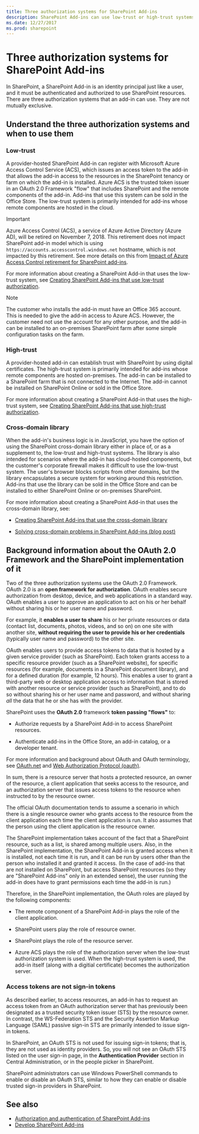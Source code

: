 ```yaml
---
title: Three authorization systems for SharePoint Add-ins
description: SharePoint Add-ins can use low-trust or high-trust systems or the cross-domain library to get authorization to SharePoint resources.
ms.date: 12/27/2017
ms.prod: sharepoint
---
```



# Three authorization systems for SharePoint Add-ins

In SharePoint, a SharePoint Add-in is an identity principal just like a user, and it must be authenticated and authorized to use SharePoint resources. There are three authorization systems that an add-in can use. They are not mutually exclusive.

<a name="UnderstandThreeSystems"> </a> 

## Understand the three authorization systems and when to use them

### Low-trust

A provider-hosted SharePoint Add-in can register with Microsoft Azure Access Control Service (ACS), which issues an access token to the add-in that allows the add-in access to the resources in the SharePoint tenancy or farm on which the add-in is installed. Azure ACS is the trusted token issuer in an OAuth 2.0 Framework "flow" that includes SharePoint and the remote components of the add-in. Add-ins that use this system can be sold in the Office Store. The low-trust system is primarily intended for add-ins whose remote components are hosted in the cloud.

> [!IMPORTANT]
> Azure Access Control (ACS), a service of Azure Active Directory (Azure AD), will be retired on November 7, 2018. This retirement does not impact SharePoint add-in model which is using `https://accounts.accesscontrol.windows.net` hostname, which is not impacted by this retirement. See more details on this from [Impact of Azure Access Control retirement for SharePoint add-ins](https://dev.office.com/blogs/impact-of-azure-access-control-deprecation-for-sharepoint-add-ins).
    
For more information about creating a SharePoint Add-in that uses the low-trust system, see [Creating SharePoint Add-ins that use low-trust authorization](creating-sharepoint-add-ins-that-use-low-trust-authorization.md).
    
> [!NOTE] 
> The customer who installs the add-in must have an Office 365 account. This is needed to give the add-in access to Azure ACS. However, the customer need not use the account for any other purpose, and the add-in can be installed to an on-premises SharePoint farm after some simple configuration tasks on the farm.

### High-trust

A provider-hosted add-in can establish trust with SharePoint by using digital certificates. The high-trust system is primarily intended for add-ins whose remote components are hosted on-premises. The add-in can be installed to a SharePoint farm that is not connected to the Internet. The add-in cannot be installed on SharePoint Online or sold in the Office Store.
    
For more information about creating a SharePoint Add-in that uses the high-trust system, see [Creating SharePoint Add-ins that use high-trust authorization](creating-sharepoint-add-ins-that-use-high-trust-authorization.md).

### Cross-domain library

When the add-in's business logic is in JavaScript, you have the option of using the SharePoint cross-domain library either in place of, or as a supplement to, the low-trust and high-trust systems. The library is also intended for scenarios where the add-in has cloud-hosted components, but the customer's corporate firewall makes it difficult to use the low-trust system. The user's browser blocks scripts from other domains, but the library encapsulates a secure system for working around this restriction. Add-ins that use the library can be sold in the Office Store and can be installed to either SharePoint Online or on-premises SharePoint.
    
For more information about creating a SharePoint Add-in that uses the cross-domain library, see:

- [Creating SharePoint Add-ins that use the cross-domain library](creating-sharepoint-add-ins-that-use-the-cross-domain-library.md)

- [Solving cross-domain problems in SharePoint Add-ins (blog post)](https://blogs.msdn.microsoft.com/officeapps/2012/11/29/solving-cross-domain-problems-in-apps-for-sharepoint/)


## Background information about the OAuth 2.0 Framework and the SharePoint implementation of it

Two of the three authorization systems use the OAuth 2.0 Framework. OAuth 2.0 is an **open framework for authorization**. OAuth enables secure authorization from desktop, device, and web applications in a standard way. OAuth enables a user to approve an application to act on his or her behalf without sharing his or her user name and password. 

For example, it **enables a user to share** his or her private resources or data (contact list, documents, photos, videos, and so on) on one site with another site, **without requiring the user to provide his or her credentials** (typically user name and password) to the other site.

OAuth enables users to provide access tokens to data that is hosted by a given service provider (such as SharePoint). Each token grants access to a specific resource provider (such as a SharePoint website), for specific resources (for example, documents in a SharePoint document library), and for a defined duration (for example, 12 hours). This enables a user to grant a third-party web or desktop application access to information that is stored with another resource or service provider (such as SharePoint), and to do so without sharing his or her user name and password, and without sharing *all* the data that he or she has with the provider.

SharePoint uses the **OAuth 2.0** framework **token passing "flows"** to:

- Authorize requests by a SharePoint Add-in to access SharePoint resources.

- Authenticate add-ins in the Office Store, an add-in catalog, or a developer tenant.

For more information and background about OAuth and OAuth terminology, see [OAuth.net](http://oauth.net/) and [Web Authorization Protocol (oauth)](http://datatracker.ietf.org/doc/active/). 

In sum, there is a resource server that hosts a protected resource, an owner of the resource, a client application that seeks access to the resource, and an authorization server that issues access tokens to the resource when instructed to by the resource owner. 

The official OAuth documentation tends to assume a scenario in which there is a single resource owner who grants access to the resource from the client application each time the client application is run. It also assumes that the person using the client application is the resource owner. 

The SharePoint implementation takes account of the fact that a SharePoint resource, such as a list, is shared among multiple users. Also, in the SharePoint implementation, the SharePoint Add-in is granted access when it is installed, not each time it is run, and it can be run by users other than the person who installed it and granted it access. (In the case of add-ins that are not installed on SharePoint, but access SharePoint resources (so they are "SharePoint Add-ins" only in an extended sense), the user running the add-in does have to grant permissions each time the add-in is run.)

Therefore, in the SharePoint implementation, the OAuth roles are played by the following components:

- The remote component of a SharePoint Add-in plays the role of the client application.

- SharePoint users play the role of resource owner.

- SharePoint plays the role of the resource server.

- Azure ACS plays the role of the authorization server when the low-trust authorization system is used. When the high-trust system is used, the add-in itself (along with a digitial certificate) becomes the authorization server.
    
### Access tokens are not sign-in tokens

As described earlier, to access resources, an add-in has to request an access token from an OAuth authorization server that has previously been designated as a trusted security token issuer (STS) by the resource owner. In contrast, the WS-Federation STS and the Security Assertion Markup Language (SAML) passive sign-in STS are primarily intended to issue sign-in tokens. 

In SharePoint, an OAuth STS is not used for issuing sign-in tokens; that is, they are not used as identity providers. So, you will not see an OAuth STS listed on the user sign-in page, in the **Authentication Provider** section in Central Administration, or in the people picker in SharePoint.

SharePoint administrators can use Windows PowerShell commands to enable or disable an OAuth STS, similar to how they can enable or disable trusted sign-in providers in SharePoint. 

## See also

- [Authorization and authentication of SharePoint Add-ins](authorization-and-authentication-of-sharepoint-add-ins.md)
- [Develop SharePoint Add-ins](develop-sharepoint-add-ins.md)

